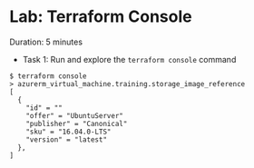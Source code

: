 # Lab: Terraform Console

Duration: 5 minutes


- Task 1: Run and explore the `terraform console` command

```
$ terraform console
> azurerm_virtual_machine.training.storage_image_reference
[
  {
    "id" = ""
    "offer" = "UbuntuServer"
    "publisher" = "Canonical"
    "sku" = "16.04.0-LTS"
    "version" = "latest"
  },
]
```

